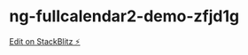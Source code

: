 # ng-fullcalendar2-demo-zfjd1g

[Edit on StackBlitz ⚡️](https://stackblitz.com/edit/ng-fullcalendar2-demo-zfjd1g)